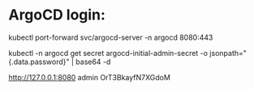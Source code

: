 # ArgoCD login:

kubectl port-forward svc/argocd-server -n argocd 8080:443

kubectl -n argocd get secret argocd-initial-admin-secret -o jsonpath="{.data.password}" | base64 -d

http://127.0.0.1:8080
admin
OrT3BkayfN7XGdoM